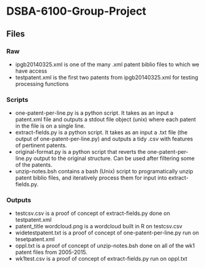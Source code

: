 # DSBA-6100-Group-Project

## Files

### Raw  
- ipgb20140325.xml is one of the many .xml patent biblio files to which we have access  
- testpatent.xml is the first two patents from ipgb20140325.xml for testing processing functions  

### Scripts  
- one-patent-per-line.py is a python script. It takes as an input a patent.xml file and outputs a stdout file object (unix) where each patent in the file is on a single line.  
- extract-fields.py is a python script. It takes as an input a .txt file (the output of one-patent-per-line.py) and outputs a tidy .csv with features of pertinent patents.  
- original-format.py is a python script that reverts the one-patent-per-line.py output to the original structure. Can be used after filtering some of the patents.  
- unzip-notes.bsh contains a bash (Unix) script to programatically unzip patent biblio files, and iteratively process them for input into extract-fields.py.  

### Outputs
- testcsv.csv is a proof of concept of extract-fields.py done on testpatent.xml  
- patent_title wordcloud.png is a wordcloud built in R on testcsv.csv  
- widetestpatent.txt is a proof of concept of one-patent-per-line.py run on tesetpatent.xml  
- oppl.txt is a proof of concept of unzip-notes.bsh done on all of the wk1 patent files from 2005-2015.  
- wk1test.csv is a proof of concept of extract-fields.py run on oppl.txt  